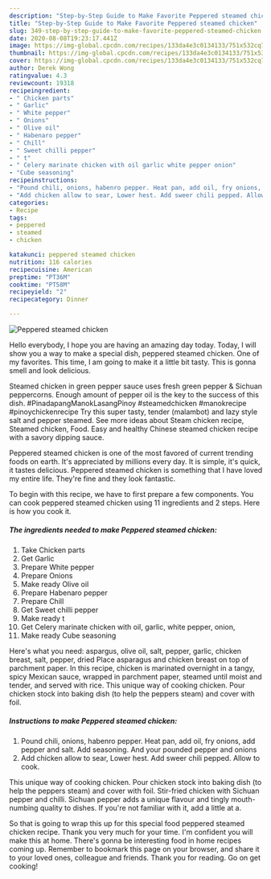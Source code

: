 ```yaml
---
description: "Step-by-Step Guide to Make Favorite Peppered steamed chicken"
title: "Step-by-Step Guide to Make Favorite Peppered steamed chicken"
slug: 349-step-by-step-guide-to-make-favorite-peppered-steamed-chicken
date: 2020-08-08T19:23:17.441Z
image: https://img-global.cpcdn.com/recipes/133da4e3c0134133/751x532cq70/peppered-steamed-chicken-recipe-main-photo.jpg
thumbnail: https://img-global.cpcdn.com/recipes/133da4e3c0134133/751x532cq70/peppered-steamed-chicken-recipe-main-photo.jpg
cover: https://img-global.cpcdn.com/recipes/133da4e3c0134133/751x532cq70/peppered-steamed-chicken-recipe-main-photo.jpg
author: Derek Wong
ratingvalue: 4.3
reviewcount: 19318
recipeingredient:
- " Chicken parts"
- " Garlic"
- " White pepper"
- " Onions"
- " Olive oil"
- " Habenaro pepper"
- " Chill"
- " Sweet chilli pepper"
- " t"
- " Celery marinate chicken with oil garlic white pepper onion"
- "Cube seasoning"
recipeinstructions:
- "Pound chili, onions, habenro pepper. Heat pan, add oil, fry onions, add pepper and salt. Add seasoning. And your pounded pepper and onions"
- "Add chicken allow to sear, Lower hest. Add sweer chili pepped. Allow to cook."
categories:
- Recipe
tags:
- peppered
- steamed
- chicken

katakunci: peppered steamed chicken 
nutrition: 116 calories
recipecuisine: American
preptime: "PT36M"
cooktime: "PT58M"
recipeyield: "2"
recipecategory: Dinner

---
```



![Peppered steamed chicken](https://img-global.cpcdn.com/recipes/133da4e3c0134133/751x532cq70/peppered-steamed-chicken-recipe-main-photo.jpg)

Hello everybody, I hope you are having an amazing day today. Today, I will show you a way to make a special dish, peppered steamed chicken. One of my favorites. This time, I am going to make it a little bit tasty. This is gonna smell and look delicious.

Steamed chicken in green pepper sauce uses fresh green pepper &amp; Sichuan peppercorns. Enough amount of pepper oil is the key to the success of this dish. #PinadapangManokLasangPinoy #steamedchicken #manokrecipe #pinoychickenrecipe Try this super tasty, tender (malambot) and lazy style salt and pepper steamed. See more ideas about Steam chicken recipe, Steamed chicken, Food. Easy and healthy Chinese steamed chicken recipe with a savory dipping sauce.

Peppered steamed chicken is one of the most favored of current trending foods on earth. It's appreciated by millions every day. It is simple, it's quick, it tastes delicious. Peppered steamed chicken is something that I have loved my entire life. They're fine and they look fantastic.


To begin with this recipe, we have to first prepare a few components. You can cook peppered steamed chicken using 11 ingredients and 2 steps. Here is how you cook it.

<!--inarticleads1-->

##### The ingredients needed to make Peppered steamed chicken:

1. Take  Chicken parts
1. Get  Garlic
1. Prepare  White pepper
1. Prepare  Onions
1. Make ready  Olive oil
1. Prepare  Habenaro pepper
1. Prepare  Chill
1. Get  Sweet chilli pepper
1. Make ready  t
1. Get  Celery marinate chicken with oil, garlic, white pepper, onion,
1. Make ready Cube seasoning


Here&#39;s what you need: aspargus, olive oil, salt, pepper, garlic, chicken breast, salt, pepper, dried Place asparagus and chicken breast on top of parchment paper. In this recipe, chicken is marinated overnight in a tangy, spicy Mexican sauce, wrapped in parchment paper, steamed until moist and tender, and served with rice. This unique way of cooking chicken. Pour chicken stock into baking dish (to help the peppers steam) and cover with foil. 

<!--inarticleads2-->

##### Instructions to make Peppered steamed chicken:

1. Pound chili, onions, habenro pepper. Heat pan, add oil, fry onions, add pepper and salt. Add seasoning. And your pounded pepper and onions
1. Add chicken allow to sear, Lower hest. Add sweer chili pepped. Allow to cook.


This unique way of cooking chicken. Pour chicken stock into baking dish (to help the peppers steam) and cover with foil. Stir-fried chicken with Sichuan pepper and chilli. Sichuan pepper adds a unique flavour and tingly mouth-numbing quality to dishes. If you&#39;re not familiar with it, add a little at a. 

So that is going to wrap this up for this special food peppered steamed chicken recipe. Thank you very much for your time. I'm confident you will make this at home. There's gonna be interesting food in home recipes coming up. Remember to bookmark this page on your browser, and share it to your loved ones, colleague and friends. Thank you for reading. Go on get cooking!
